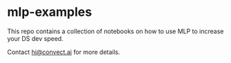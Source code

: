 # mlp-examples

This repo contains a collection of notebooks on how to use MLP to increase your DS dev speed.

Contact hi@convect.ai for more details.
